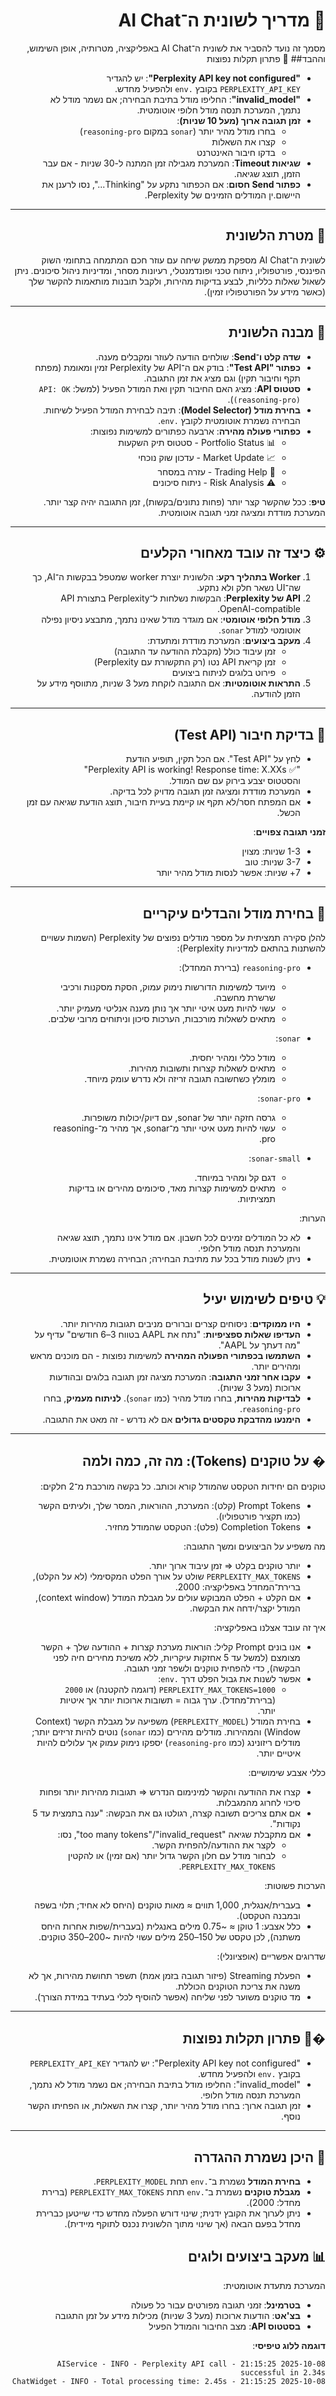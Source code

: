 <div dir="rtl">

# 🤖 מדריך לשונית ה־AI Chat

מסמך זה נועד להסביר את לשונית ה־AI Chat באפליקציה, מטרותיה, אופן השימוש, וההבד## 🚧 פתרון תקלות נפוצות

- **"Perplexity API key not configured"**: יש להגדיר `PERPLEXITY_API_KEY` בקובץ `.env` ולהפעיל מחדש.
- **"invalid_model"**: החליפו מודל בתיבת הבחירה; אם נשמר מודל לא נתמך, המערכת תנסה מודל חלופי אוטומטית.
- **זמן תגובה ארוך (מעל 10 שניות)**: 
  - בחרו מודל מהיר יותר (`sonar` במקום `reasoning-pro`)
  - קצרו את השאלות
  - בדקו חיבור האינטרנט
- **שגיאות Timeout**: המערכת מגבילה זמן המתנה ל-30 שניות - אם עבר הזמן, תוצג שגיאה.
- **כפתור Send חסום**: אם הכפתור נתקע על "Thinking...", נסו לרענן את היישום.ין המודלים הזמינים של Perplexity.

---

## 🎯 מטרת הלשונית

לשונית ה־AI Chat מספקת ממשק שיחה עם עוזר חכם המתמחה בתחומי השוק הפיננסי, פורטפוליו, ניתוח טכני ופונדמנטלי, רעיונות מסחר, ומדיניות ניהול סיכונים. ניתן לשאול שאלות כלליות, לבצע בדיקות מהירות, ולקבל תובנות מותאמות להקשר שלך (כאשר מידע על הפורטפוליו זמין).

---

## 🧭 מבנה הלשונית

- **שדה קלט ו־Send**: שולחים הודעה לעוזר ומקבלים מענה.
- **כפתור "Test API"**: בודק אם ה־API של Perplexity זמין ומאומת (מפתח תקף וחיבור תקין) וגם מציג את זמן התגובה.
- **סטטוס API**: מציג האם החיבור תקין ואת המודל הפעיל (למשל: `API: OK (reasoning-pro)`).
- **בחירת מודל (Model Selector)**: תיבה לבחירת המודל הפעיל לשיחות. הבחירה נשמרת אוטומטית לקובץ `.env`.
- **כפתורי פעולה מהירה**: ארבעה כפתורים למשימות נפוצות:
  - 📊 Portfolio Status - סטטוס תיק השקעות
  - 📈 Market Update - עדכון שוק נוכחי  
  - 🎯 Trading Help - עזרה במסחר
  - ⚠️ Risk Analysis - ניתוח סיכונים

**טיפ**: ככל שהקשר קצר יותר (פחות נתונים/בקשות), זמן התגובה יהיה קצר יותר. המערכת מודדת ומציגה זמני תגובה אוטומטית.

---

## ⚙️ כיצד זה עובד מאחורי הקלעים

1. **Worker בתהליך רקע**: הלשונית יוצרת worker שמטפל בבקשות ה־AI, כך שה־UI נשאר חלק ולא נתקע.
2. **API של Perplexity**: הבקשות נשלחות ל־Perplexity בתצורת API OpenAI-compatible.
3. **מודל חלופי אוטומטי**: אם מוגדר מודל שאינו נתמך, מתבצע ניסיון נפילה אוטומטי למודל `sonar`.
4. **מעקב ביצועים**: המערכת מודדת ומתעדת:
   - זמן עיבוד כולל (מקבלת ההודעה עד התגובה)
   - זמן קריאת API נטו (רק התקשורת עם Perplexity)
   - פירוט בלוגים לניתוח ביצועים
5. **התראות אוטומטיות**: אם התגובה לוקחת מעל 3 שניות, מתווסף מידע על הזמן להודעה.

---

## 🧪 בדיקת חיבור (Test API)

- לחץ על "Test API". אם הכל תקין, תופיע הודעת  
  "✅ Perplexity API is working! Response time: X.XXs"  
  והסטטוס יצבע בירוק עם שם המודל.  
- המערכת מודדת ומציגה זמן תגובה מדויק לכל בדיקה.
- אם המפתח חסר/לא תקף או קיימת בעיית חיבור, תוצג הודעת שגיאה עם זמן הכשל.

**זמני תגובה צפויים**:
- 1-3 שניות: מצוין
- 3-7 שניות: טוב  
- 7+ שניות: אפשר לנסות מודל מהיר יותר

---

## 🧠 בחירת מודל והבדלים עיקריים

להלן סקירה תמציתית על מספר מודלים נפוצים של Perplexity (השמות עשויים להשתנות בהתאם למדיניות Perplexity):

- `reasoning-pro` (ברירת המחדל):
  - מיועד למשימות הדורשות נימוק עמוק, הסקת מסקנות ורכיבי שרשרת מחשבה.
  - עשוי להיות מעט איטי יותר אך נותן מענה אנליטי מעמיק יותר.
  - מתאים לשאלות מורכבות, הערכות סיכון וניתוחים מרובי שלבים.

- `sonar`:
  - מודל כללי ומהיר יחסית.
  - מתאים לשאלות קצרות ותשובות מהירות.
  - מומלץ כשחשובה תגובה זריזה ולא נדרש עומק מיוחד.

- `sonar-pro`:
  - גרסה חזקה יותר של sonar, עם דיוק/יכולות משופרות.
  - עשוי להיות מעט איטי יותר מ־sonar, אך מהיר מ־reasoning-pro.

- `sonar-small`:
  - דגם קל ומהיר במיוחד.
  - מתאים למשימות קצרות מאד, סיכומים מהירים או בדיקות תמציתיות.

הערות:
- לא כל המודלים זמינים לכל חשבון. אם מודל אינו נתמך, תוצג שגיאה והמערכת תנסה מודל חלופי.
- ניתן לשנות מודל בכל עת מתיבת הבחירה; הבחירה נשמרת אוטומטית.

---

## 💡 טיפים לשימוש יעיל

- **היו ממוקדים**: ניסוחים קצרים וברורים מניבים תגובות מהירות יותר.
- **העדיפו שאלות ספציפיות**: "נתח את AAPL בטווח 3–6 חודשים" עדיף על "מה דעתך על AAPL".
- **השתמשו בכפתורי הפעולה המהירה** למשימות נפוצות - הם מוכנים מראש ומהירים יותר.
- **עקבו אחר זמני התגובה**: המערכת מציגה זמן תגובה בלוגים ובהודעות ארוכות (מעל 3 שניות).
- **לבדיקות מהירות**, בחרו מודל מהיר (כמו `sonar`). **לניתוח מעמיק**, בחרו `reasoning-pro`.
- **הימנעו מהדבקת טקסטים גדולים** אם לא נדרש - זה מאט את התגובה.

---

## � על טוקנים (Tokens): מה זה, כמה ולמה

טוקנים הם יחידות הטקסט שהמודל קורא וכותב. כל בקשה מורכבת מ־2 חלקים:

- Prompt Tokens (קלט): המערכת, ההוראות, המסר שלך, ולעיתים הקשר (כמו תקציר פורטפוליו).
- Completion Tokens (פלט): הטקסט שהמודל מחזיר.

מה משפיע על הביצועים ומשך התגובה:
- יותר טוקנים בקלט ⇒ זמן עיבוד ארוך יותר.
- `PERPLEXITY_MAX_TOKENS` שולט על אורך הפלט המקסימלי (לא על הקלט), ברירת־המחדל באפליקציה: 2000.
- אם הקלט + הפלט המבוקש עולים על מגבלת המודל (context window), המודל יקצר/ידחה את הבקשה.

איך זה עובד אצלנו באפליקציה:
- אנו בונים Prompt קליל: הוראות מערכת קצרות + ההודעה שלך + הקשר מצומצם (למשל עד 5 אחזקות עיקריות, ללא משיכת מחירים חיה לפני הבקשה), כדי להפחית טוקנים ולשפר זמני תגובה.
- אפשר לשנות את גבול הפלט דרך `.env`:
  - `PERPLEXITY_MAX_TOKENS=1000` (דוגמה להקטנה) או `2000` (ברירת־מחדל). ערך גבוה = תשובות ארוכות יותר אך איטיות יותר.
- בחירת המודל (`PERPLEXITY_MODEL`) משפיעה על מגבלת הקשר (Context Window) והמהירות. מודלים מהירים (כמו `sonar`) נוטים להיות זריזים יותר; מודלים ריזונינג (כמו `reasoning-pro`) יספקו נימוק עמוק אך עלולים להיות איטיים יותר.

כללי אצבע שימושיים:
- קצרו את ההודעה והקשר למינימום הנדרש ⇒ תגובות מהירות יותר ופחות סיכוי לחרוג מהמגבלות.
- אם אתם צריכים תשובה קצרה, רגולטו גם את הבקשה: "ענה בתמצית עד 5 נקודות".
- אם מתקבלת שגיאה "too many tokens"/"invalid_request", נסו:
  - לקצר את ההודעה/להפחית הקשר.
  - לבחור מודל עם חלון הקשר גדול יותר (אם זמין) או להקטין `PERPLEXITY_MAX_TOKENS`.

הערכות פשוטות:
- בעברית/אנגלית, 1,000 תווים ≈ מאות טוקנים (היחס לא אחיד; תלוי בשפה ובמבנה הטקסט).
- כלל אצבע: 1 טוקן ≈ ~0.75 מילים באנגלית (בעברית/שפות אחרות היחס משתנה), לכן טקסט של 150–250 מילים עשוי להיות ~200–350 טוקנים.

שדרוגים אפשריים (אופציונלי):
- הפעלת Streaming (פיזור תגובה בזמן אמת) תשפר תחושת מהירות, אך לא משנה את צריכת הטוקנים הכוללת.
- מד טוקנים משוער לפני שליחה (אפשר להוסיף לכלי בעתיד במידת הצורך).

---

## �🧯 פתרון תקלות נפוצות

- "Perplexity API key not configured": יש להגדיר `PERPLEXITY_API_KEY` בקובץ `.env` ולהפעיל מחדש.
- "invalid_model": החליפו מודל בתיבת הבחירה; אם נשמר מודל לא נתמך, המערכת תנסה מודל חלופי.
- זמן תגובה ארוך: בחרו מודל מהיר יותר, קצרו את השאלות, או הפחיתו הקשר נוסף.

---

## 📁 היכן נשמרת ההגדרה

- **בחירת המודל** נשמרת ב־`.env` תחת `PERPLEXITY_MODEL`.
- **מגבלת טוקנים** נשמרת ב־`.env` תחת `PERPLEXITY_MAX_TOKENS` (ברירת מחדל: 2000).
- ניתן לערוך את הקובץ ידנית; שינוי דורש הפעלה מחדש כדי שייטען כברירת מחדל בפעם הבאה (אך שינוי מתוך הלשונית נכנס לתוקף מיידית).

## 📊 מעקב ביצועים ולוגים

המערכת מתעדת אוטומטית:
- **בטרמינל**: זמני תגובה מפורטים עבור כל פעולה
- **בצ'אט**: הודעות ארוכות (מעל 3 שניות) מכילות מידע על זמן התגובה
- **בסטטוס API**: מצב החיבור והמודל הפעיל

**דוגמה ללוג טיפיסי**:
```
2025-10-08 21:15:25 - AIService - INFO - Perplexity API call successful in 2.34s
2025-10-08 21:15:25 - ChatWidget - INFO - Total processing time: 2.45s
```

</div>
